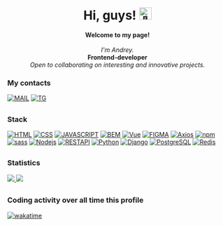 <h1 align="center">Hi, guys! <img src="https://github.com/wervlad/wervlad/assets/24524555/766d336d-b87d-44ba-807c-c51de2bc6b4d" width="28px" alt="👋"></h1>
<p align="center">
    <b>Welcome to my page!</b><br><br>
    <i>
        I'm Andrey.<br></i>
        <b>Frontend-developer</b><br>
        <i>Open to collaborating on interesting and innovative projects.<br>
    </i>
</p>

### My contacts
 [![MAIL](https://img.shields.io/badge/Mail-a8surd324%40yandex.ru-35495E?style=for-the-badge)](a8surd324@yandex.ru)
 [![TG](https://img.shields.io/badge/Telegram-%40Shumakov__epta-35495E?style=for-the-badge&logo=telegram)](https://t.me/shumakov_epta)
## 

### Stack
 [![HTML](https://img.shields.io/badge/HTML-35495E?style=for-the-badge&logo=html5)](https://github.com/Unreasonable324)
 [![CSS](https://img.shields.io/badge/CSS-35495E?style=for-the-badge&logo=css3)](https://github.com/Unreasonable324)
 [![JAVASCRIPT](https://img.shields.io/badge/Java_Script-35495E?style=for-the-badge&logo=javascript)](https://github.com/Unreasonable324)
 [![BEM](https://img.shields.io/badge/BEM-35495E?style=for-the-badge&logo=bem)](https://github.com/Unreasonable324)
 [![Vue](https://img.shields.io/badge/Vue.js-35495E?style=for-the-badge&logo=vuedotjs)](https://github.com/Unreasonable324)
 [![FIGMA](https://img.shields.io/badge/Figma-35495E?style=for-the-badge&logo=figma)](https://github.com/Unreasonable324)
 [![Axios](https://img.shields.io/badge/Axios-35495E?style=for-the-badge&logo=Axios)](https://github.com/Unreasonable324)
 [![npm](https://img.shields.io/badge/npm-35495E?style=for-the-badge&logo=npm)](https://github.com/Unreasonable324)
 [![sass](https://img.shields.io/badge/sass-35495E?style=for-the-badge&logo=sass)](https://github.com/Unreasonable324)
 [![Nodejs](https://img.shields.io/badge/Node.js-35495E?style=for-the-badge&logo=Nodedotjs)](https://github.com/Unreasonable324)
 [![RESTAPI](https://img.shields.io/badge/REST_API-35495E?style=for-the-badge)](https://github.com/Unreasonable324)
 [![Python](https://img.shields.io/badge/Python-35495E?style=for-the-badge&logo=Python)](https://github.com/Unreasonable324)
 [![Django](https://img.shields.io/badge/Django-35495E?style=for-the-badge&logo=Django)](https://github.com/Unreasonable324)
 [![PostgreSQL](https://img.shields.io/badge/PostgreSQL-35495E?style=for-the-badge&logo=PostgreSQL)](https://github.com/Unreasonable324)
 [![Redis](https://img.shields.io/badge/Redis-35495E?style=for-the-badge&logo=Redis)](https://github.com/Unreasonable324)
 ##
 
 ### Statistics

  <a href="https://github.com/Unreasonable324">
    <img src="http://github-profile-summary-cards.vercel.app/api/cards/profile-details?username=Unreasonable324&theme=github_dark" />
  </a>

  <a href="https://github.com/Unreasonable324">
    <img src="https://github-readme-stats.vercel.app/api/top-langs/?username=Unreasonable324&langs_count=10&exclude_repo=&hide=jupyter%20notebook,vim%20script,cmake,makefile,batchfile,emacs%20lisp,css,html&layout=default&card_width=699&hide_border=true&theme=github_dark" />
  </a>

##


 



### Coding activity over all time this profile

[![wakatime](https://wakatime.com/badge/user/82b4e55b-b819-435e-9beb-0ebadd36dc23.svg?style=for-the-badge)](https://wakatime.com/@82b4e55b-b819-435e-9beb-0ebadd36dc23)
##







